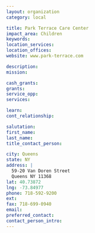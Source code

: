 ```yaml
---
layout: organization
category: local

title: Park Terrace Care Center
impact_area: Children
keywords: 
location_services: 
location_offices: 
website: www.park-terrace.com

description: 
mission: 

cash_grants: 
grants: 
service_opp: 
services: 

learn: 
cont_relationship: 

salutation: 
first_name: 
last_name: 
title_contact_person: 

city: Queens
state: NY
address: |
  59-20 Van Doren Street  
  Queens NY 11368
lat: 40.73872
lng: -73.84977
phone: 718-592-9200
ext: 
fax: 718-699-0940
email: 
preferred_contact: 
contact_person_intro: 
---
```

